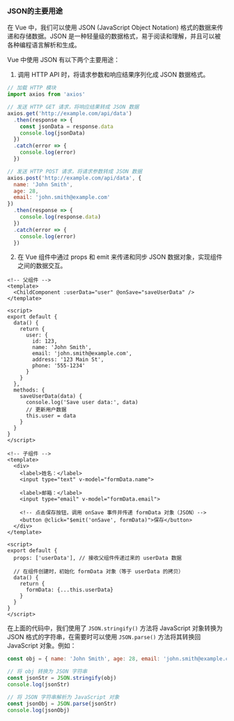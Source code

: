 ### JSON的主要用途

在 Vue 中，我们可以使用 JSON (JavaScript Object Notation) 格式的数据来传递和存储数据。JSON 是一种轻量级的数据格式，易于阅读和理解，并且可以被各种编程语言解析和生成。

Vue 中使用 JSON 有以下两个主要用途：

1. 调用 HTTP API 时，将请求参数和响应结果序列化成 JSON 数据格式。

```javascript
// 加载 HTTP 模块
import axios from 'axios'

// 发送 HTTP GET 请求，将响应结果转成 JSON 数据
axios.get('http://example.com/api/data')
  .then(response => {
    const jsonData = response.data
    console.log(jsonData)
  })
  .catch(error => {
    console.log(error)
  })

// 发送 HTTP POST 请求，将请求参数转成 JSON 数据
axios.post('http://example.com/api/data', {
  name: 'John Smith',
  age: 28,
  email: 'john.smith@example.com'
})
  .then(response => {
    console.log(response.data)
  })
  .catch(error => {
    console.log(error)
  })
```

2. 在 Vue 组件中通过 props 和 emit 来传递和同步 JSON 数据对象，实现组件之间的数据交互。

```vue
<!-- 父组件 -->
<template>
  <ChildComponent :userData="user" @onSave="saveUserData" />
</template>

<script>
export default {
  data() {
    return {
      user: {
        id: 123,
        name: 'John Smith',
        email: 'john.smith@example.com',
        address: '123 Main St',
        phone: '555-1234'
      }
    }
  },
  methods: {
    saveUserData(data) {
      console.log('Save user data:', data)
      // 更新用户数据
      this.user = data
    }
  }
}
</script>

<!-- 子组件 -->
<template>
  <div>
    <label>姓名：</label>
    <input type="text" v-model="formData.name">

    <label>邮箱：</label>
    <input type="email" v-model="formData.email">

    <!-- 点击保存按钮，调用 onSave 事件并传递 formData 对象（JSON）-->
    <button @click="$emit('onSave', formData)">保存</button>
  </div>
</template>

<script>
export default {
  props: ['userData'], // 接收父组件传递过来的 userData 数据

  // 在组件创建时，初始化 formData 对象（等于 userData 的拷贝）
  data() {
    return {
      formData: {...this.userData}
    }
  }
}
</script>
```

在上面的代码中，我们使用了 `JSON.stringify()` 方法将 JavaScript 对象转换为 JSON 格式的字符串，在需要时可以使用 `JSON.parse()` 方法将其转换回 JavaScript 对象。例如：

```javascript
const obj = { name: 'John Smith', age: 28, email: 'john.smith@example.com' }

// 将 obj 转换为 JSON 字符串
const jsonStr = JSON.stringify(obj)
console.log(jsonStr)

// 将 JSON 字符串解析为 JavaScript 对象
const jsonObj = JSON.parse(jsonStr)
console.log(jsonObj)
```

